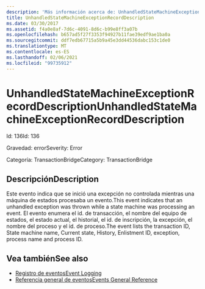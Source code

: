 ```yaml
---
description: 'Más información acerca de: UnhandledStateMachineExceptionRecordDescription'
title: UnhandledStateMachineExceptionRecordDescription
ms.date: 03/30/2017
ms.assetid: f4a0e8af-7d6c-4091-8d6c-b99e8ff3a07b
ms.openlocfilehash: b657ad5f27f3353f94927b11fae39edf9ae1ba0a
ms.sourcegitcommit: ddf7edb67715a5b9a45e3dd44536dabc153c1de0
ms.translationtype: MT
ms.contentlocale: es-ES
ms.lasthandoff: 02/06/2021
ms.locfileid: "99735912"
---
```

# <a name="unhandledstatemachineexceptionrecorddescription"></a><span data-ttu-id="79b76-103">UnhandledStateMachineExceptionRecordDescription</span><span class="sxs-lookup"><span data-stu-id="79b76-103">UnhandledStateMachineExceptionRecordDescription</span></span>

<span data-ttu-id="79b76-104">Id: 136</span><span class="sxs-lookup"><span data-stu-id="79b76-104">Id: 136</span></span>  
  
 <span data-ttu-id="79b76-105">Gravedad: error</span><span class="sxs-lookup"><span data-stu-id="79b76-105">Severity: Error</span></span>  
  
 <span data-ttu-id="79b76-106">Categoría: TransactionBridge</span><span class="sxs-lookup"><span data-stu-id="79b76-106">Category: TransactionBridge</span></span>  
  
## <a name="description"></a><span data-ttu-id="79b76-107">Descripción</span><span class="sxs-lookup"><span data-stu-id="79b76-107">Description</span></span>  

 <span data-ttu-id="79b76-108">Este evento indica que se inició una excepción no controlada mientras una máquina de estados procesaba un evento.</span><span class="sxs-lookup"><span data-stu-id="79b76-108">This event indicates that an unhandled exception was thrown while a state machine was processing an event.</span></span> <span data-ttu-id="79b76-109">El evento enumera el id. de transacción, el nombre del equipo de estados, el estado actual, el historial, el id. de inscripción, la excepción, el nombre del proceso y el id. de proceso.</span><span class="sxs-lookup"><span data-stu-id="79b76-109">The event lists the transaction ID, State machine name, Current state, History, Enlistment ID, exception, process name and process ID.</span></span>  
  
## <a name="see-also"></a><span data-ttu-id="79b76-110">Vea también</span><span class="sxs-lookup"><span data-stu-id="79b76-110">See also</span></span>

- [<span data-ttu-id="79b76-111">Registro de eventos</span><span class="sxs-lookup"><span data-stu-id="79b76-111">Event Logging</span></span>](index.md)
- [<span data-ttu-id="79b76-112">Referencia general de eventos</span><span class="sxs-lookup"><span data-stu-id="79b76-112">Events General Reference</span></span>](events-general-reference.md)
